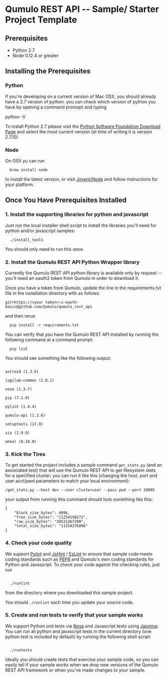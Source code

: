 # Qumulo REST API -- Sample/ Starter Project Template

## Prerequisites

* Python 2.7
* Node 0.12.4 or greater

## Installing the Prerequisites

### Python

if you're developing on a current version of Mac OSX, you should already have a 2.7 version of python.  you can check which version of python you have by opening a command promopt and typing

  python -V

To install Python 2.7 please visit the [Python Software Foundation
Download Page](https://www.python.org/downloads/)  and select the most
current version (at time of writing it is version 2.7.10)

### Node

On OSX yu can run

```
  brew install node
```

to install the latest version, or visit [Joyent/Node](https://github.com/joyent/node/wiki/Installing-Node.js-via-package-manager) and follow instructions for your platform.

## Once You Have Prerequisites Installed
### 1. Install the supporting libraries for python and javascript
Just run the local installer shell script to install the libraries
you'll need for python and/or javascript samples:

```
  ./install_tools
```

You should only need to run this once.

### 2. Install the Qumulo REST API Python Wrapper library
Currently the Qumulo REST API python library is available only by
request -- you'll need an oauth2 token from Qumulo in order to download
it.

Once you have a token from Qumulo, update the line in the requirements.txt file in the
installation directory with <your token> as follows:

    git+https://<your token>:x-oauth-basic@github.com/Qumulo/qumulo_rest_api

and then rerun

```
  pip install -r requirements.txt
```

You can verify that you have the Qumulo REST API installed by running
the following command at a command prompt:
```
  pip list
```
You should see something like the following output:


```

astroid (1.3.6)

logilab-common (1.0.1)

nose (1.3.7)

pip (7.1.0)

pylint (1.4.4)

qumulo-api (1.2.6)

setuptools (17.0)

six (1.9.0)

wheel (0.24.0)

```



### 3. Kick the Tires
To get started the project includes a sample command `get_stats.py` (and an associated test) that will use the Qumulo REST API to get filesystem stats for a specified cluster; you can run it like this (changing the host, port and user acct/pwd parameters to match your local environment):

```
/get_stats.py --host dev --user clusteruser --pass pwd --port 20095
```

your output from running this command should look something like this:

```
{
    "block_size_bytes": 4096,
    "free_size_bytes": "11254198272",
    "raw_size_bytes": "28521267200",
    "total_size_bytes": "11254276096"
}
```

### 4. Check your code quality
We support [Pylint](http://www.pylint.org/) and [JsHint](http://jshint.com/) / [EsLint](http://eslint.org/) to ensure that sample code meets coding standards such as [PEP8](https://www.python.org/dev/peps/pep-0008/) and Qumulo's own coding standards for Python and Javascript.  To check your code against the checking rules, just run

```

  ./runlint

```


from the directory where you downloaded this sample project.

You should `./runlint` each time you update your source code.


### 5. Create and run tests to verify that your sample works
We support Python unit tests via [Nose](http://pythontesting.net/framework/nose/nose-introduction/) and Javascript tests using [Jasmine](http://jasmine.github.io/2.3/introduction.html).  You can run all python and javascript tests in the current directory (one python test is included by default) by running the following shell script:

```

  ./runtests

```

Ideally you should create tests that exercise your sample code, so you can easily tell if your sample works when we drop new versions of the Qumulo REST API framework or when you've made changes to your sample.  

